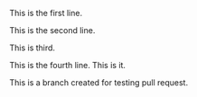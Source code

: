 This is the first line.

This is the second line.

This is third.

This is the fourth line. This is it.

This is a branch created for testing pull request.